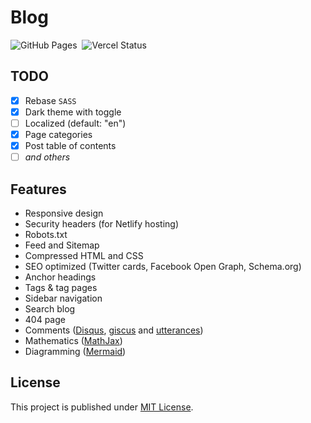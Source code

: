 # Blog

![GitHub Pages](https://github.com/sionta/blog/actions/workflows/jekyll.yml/badge.svg?branch=main)&nbsp;
![Vercel Status](https://vercelbadge.vercel.app/api/sionta/blog?style=flat)&nbsp;

<!-- ![Netlify Status](<https://api.netlify.com/api/v1/badges/ee441eb4-7b26-4b78-a0f1-c3f90837d480/deploy-status>) -->

## TODO

- [x] Rebase `SASS`
- [x] Dark theme with toggle
- [ ] Localized (default: "en")
- [x] Page categories
- [x] Post table of contents
- [ ] _and others_

## Features

- Responsive design
- Security headers (for Netlify hosting)
- Robots.txt
- Feed and Sitemap
- Compressed HTML and CSS
- SEO optimized (Twitter cards, Facebook Open Graph, Schema.org)
- Anchor headings
- Tags & tag pages
- Sidebar navigation
- Search blog
- 404 page
- Comments ([Disqus](https://disqus.com/), [giscus](https://giscus.app/) and [utterances](https://utteranc.es/))
- Mathematics ([MathJax](https://www.mathjax.org/))
- Diagramming ([Mermaid](https://mermaid.js.org/))

## License

This project is published under [MIT License](LICENSE).
